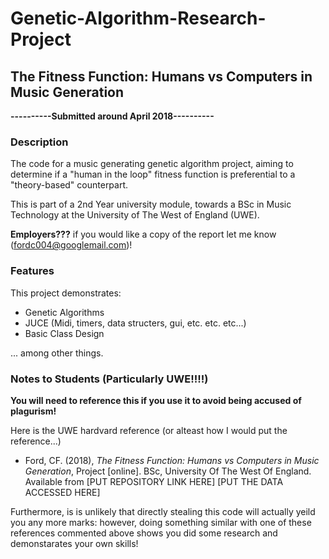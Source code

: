 # Genetic-Algorithm-Research-Project
## The Fitness Function: Humans vs Computers in Music Generation

**----------Submitted around April 2018----------**

### Description
The code for a music generating genetic algorithm project, aiming to determine if a "human in the loop" fitness function is preferential to a "theory-based" counterpart. 

This is part of a 2nd Year university module, towards a BSc in Music Technology at the University of The West of England (UWE).

**Employers???** if you would like a copy of the report let me know (fordc004@googlemail.com)!

### Features
This project demonstrates:
* Genetic Algorithms
* JUCE (Midi, timers, data structers, gui, etc. etc. etc...)
* Basic Class Design 

... among other things.

### Notes to Students (Particularly UWE!!!!)
**You will need to reference this if you use it to avoid being accused of plagurism!**

Here is the UWE hardvard reference (or alteast how I would put the reference...)
* Ford, CF. (2018), *The Fitness Function: Humans vs Computers in Music Generation*, Project [online]. BSc, University Of The West Of England. Available from [PUT REPOSITORY LINK HERE] [PUT THE DATA ACCESSED HERE]

Furthermore, is is unlikely that directly stealing this code will actually yeild you any more marks: however, doing something similar with one of these references commented above shows you did some research and demonstarates your own skills!
